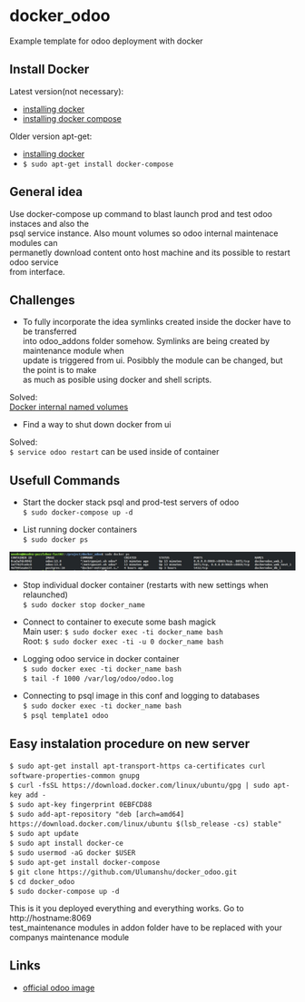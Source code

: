 # docker_odoo
Example template for odoo deployment with docker

## Install Docker

Latest version(not necessary):  
* [installing docker](https://www.digitalocean.com/community/tutorials/how-to-install-and-use-docker-on-ubuntu-18-04)  
* [installing docker compose](https://docs.docker.com/compose/install/)  

Older version apt-get:  
* [installing docker](https://www.digitalocean.com/community/tutorials/how-to-install-and-use-docker-on-ubuntu-18-04)
* `$ sudo apt-get install docker-compose`  

## General idea

Use docker-compose up command to blast launch prod and test odoo instaces and also the  
psql service instance. Also mount volumes so odoo internal maintenace modules can  
permanetly download content onto host machine and its possible to restart odoo service  
from interface.

## Challenges

* To fully incorporate the idea symlinks created inside the docker have to be transferred  
into odoo_addons folder somehow. Symlinks are being created by maintenance module when  
update is triggered from ui. Posibbly the module can be changed, but the point is to make  
as much as posible using docker and shell scripts.  

Solved:  
[Docker internal named volumes](https://devopsheaven.com/docker/docker-compose/volumes/2018/01/16/volumes-in-docker-compose.html)  

* Find a way to shut down docker from ui  

Solved:  
`$ service odoo restart` can be used inside of container

## Usefull Commands

* Start the docker stack psql and prod-test servers of odoo  
`$ sudo docker-compose up -d`  

* List running docker containers  
`$ sudo docker ps`  

![Alt text](src/img/containers.jpg?raw=true "Container List")

* Stop individual docker container (restarts with new settings when relaunched)  
`$ sudo docker stop docker_name`  

* Connect to container to execute some bash magick  
Main user:
`$ sudo docker exec -ti docker_name bash`  
Root:
`$ sudo docker exec -ti -u 0 docker_name bash`  

* Logging odoo service in docker container  
`$ sudo docker exec -ti docker_name bash`  
`$ tail -f 1000 /var/log/odoo/odoo.log`  

* Connecting to psql image in this conf and logging to databases  
`$ sudo docker exec -ti docker_name bash`  
`$ psql template1 odoo`  

## Easy instalation procedure on new server

`$ sudo apt-get install apt-transport-https ca-certificates curl software-properties-common gnupg`  
`$ curl -fsSL https://download.docker.com/linux/ubuntu/gpg | sudo apt-key add -`  
`$ sudo apt-key fingerprint 0EBFCD88`  
`$ sudo add-apt-repository "deb [arch=amd64] https://download.docker.com/linux/ubuntu $(lsb_release -cs) stable"`  
`$ sudo apt update`  
`$ sudo apt install docker-ce`  
`$ sudo usermod -aG docker $USER`  
`$ sudo apt-get install docker-compose`  
`$ git clone https://github.com/Ulumanshu/docker_odoo.git`  
`$ cd docker_odoo`  
`$ sudo docker-compose up -d`  

This is it you deployed everything and everything works. Go to http://hostname:8069  
test_maintenance modules in addon folder have to be replaced with your companys maintenance module

## Links

* [official odoo image](https://hub.docker.com/_/odoo)  


